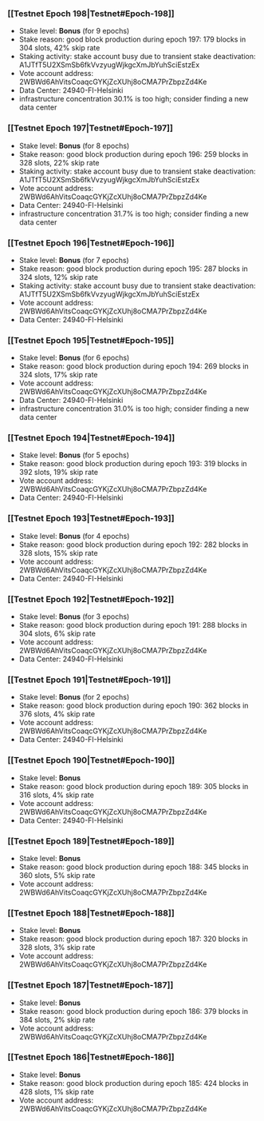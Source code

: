 ### [[Testnet Epoch 198|Testnet#Epoch-198]]
* Stake level: **Bonus** (for 9 epochs)
* Stake reason: good block production during epoch 197: 179 blocks in 304 slots, 42% skip rate
* Staking activity: stake account busy due to transient stake deactivation: A1JTfT5U2XSmSb6fkVvzyugWjkgcXmJbYuhSciEstzEx
* Vote account address: 2WBWd6AhVitsCoaqcGYKjZcXUhj8oCMA7PrZbpzZd4Ke
* Data Center: 24940-FI-Helsinki
* infrastructure concentration 30.1% is too high; consider finding a new data center
### [[Testnet Epoch 197|Testnet#Epoch-197]]
* Stake level: **Bonus** (for 8 epochs)
* Stake reason: good block production during epoch 196: 259 blocks in 328 slots, 22% skip rate
* Staking activity: stake account busy due to transient stake deactivation: A1JTfT5U2XSmSb6fkVvzyugWjkgcXmJbYuhSciEstzEx
* Vote account address: 2WBWd6AhVitsCoaqcGYKjZcXUhj8oCMA7PrZbpzZd4Ke
* Data Center: 24940-FI-Helsinki
* infrastructure concentration 31.7% is too high; consider finding a new data center
### [[Testnet Epoch 196|Testnet#Epoch-196]]
* Stake level: **Bonus** (for 7 epochs)
* Stake reason: good block production during epoch 195: 287 blocks in 324 slots, 12% skip rate
* Staking activity: stake account busy due to transient stake deactivation: A1JTfT5U2XSmSb6fkVvzyugWjkgcXmJbYuhSciEstzEx
* Vote account address: 2WBWd6AhVitsCoaqcGYKjZcXUhj8oCMA7PrZbpzZd4Ke
* Data Center: 24940-FI-Helsinki
### [[Testnet Epoch 195|Testnet#Epoch-195]]
* Stake level: **Bonus** (for 6 epochs)
* Stake reason: good block production during epoch 194: 269 blocks in 324 slots, 17% skip rate
* Vote account address: 2WBWd6AhVitsCoaqcGYKjZcXUhj8oCMA7PrZbpzZd4Ke
* Data Center: 24940-FI-Helsinki
* infrastructure concentration 31.0% is too high; consider finding a new data center
### [[Testnet Epoch 194|Testnet#Epoch-194]]
* Stake level: **Bonus** (for 5 epochs)
* Stake reason: good block production during epoch 193: 319 blocks in 392 slots, 19% skip rate
* Vote account address: 2WBWd6AhVitsCoaqcGYKjZcXUhj8oCMA7PrZbpzZd4Ke
* Data Center: 24940-FI-Helsinki
### [[Testnet Epoch 193|Testnet#Epoch-193]]
* Stake level: **Bonus** (for 4 epochs)
* Stake reason: good block production during epoch 192: 282 blocks in 328 slots, 15% skip rate
* Vote account address: 2WBWd6AhVitsCoaqcGYKjZcXUhj8oCMA7PrZbpzZd4Ke
* Data Center: 24940-FI-Helsinki
### [[Testnet Epoch 192|Testnet#Epoch-192]]
* Stake level: **Bonus** (for 3 epochs)
* Stake reason: good block production during epoch 191: 288 blocks in 304 slots, 6% skip rate
* Vote account address: 2WBWd6AhVitsCoaqcGYKjZcXUhj8oCMA7PrZbpzZd4Ke
* Data Center: 24940-FI-Helsinki
### [[Testnet Epoch 191|Testnet#Epoch-191]]
* Stake level: **Bonus** (for 2 epochs)
* Stake reason: good block production during epoch 190: 362 blocks in 376 slots, 4% skip rate
* Vote account address: 2WBWd6AhVitsCoaqcGYKjZcXUhj8oCMA7PrZbpzZd4Ke
* Data Center: 24940-FI-Helsinki
### [[Testnet Epoch 190|Testnet#Epoch-190]]
* Stake level: **Bonus**
* Stake reason: good block production during epoch 189: 305 blocks in 316 slots, 4% skip rate
* Vote account address: 2WBWd6AhVitsCoaqcGYKjZcXUhj8oCMA7PrZbpzZd4Ke
* Data Center: 24940-FI-Helsinki
### [[Testnet Epoch 189|Testnet#Epoch-189]]
* Stake level: **Bonus**
* Stake reason: good block production during epoch 188: 345 blocks in 360 slots, 5% skip rate
* Vote account address: 2WBWd6AhVitsCoaqcGYKjZcXUhj8oCMA7PrZbpzZd4Ke
### [[Testnet Epoch 188|Testnet#Epoch-188]]
* Stake level: **Bonus**
* Stake reason: good block production during epoch 187: 320 blocks in 328 slots, 3% skip rate
* Vote account address: 2WBWd6AhVitsCoaqcGYKjZcXUhj8oCMA7PrZbpzZd4Ke
### [[Testnet Epoch 187|Testnet#Epoch-187]]
* Stake level: **Bonus**
* Stake reason: good block production during epoch 186: 379 blocks in 384 slots, 2% skip rate
* Vote account address: 2WBWd6AhVitsCoaqcGYKjZcXUhj8oCMA7PrZbpzZd4Ke
### [[Testnet Epoch 186|Testnet#Epoch-186]]
* Stake level: **Bonus**
* Stake reason: good block production during epoch 185: 424 blocks in 428 slots, 1% skip rate
* Vote account address: 2WBWd6AhVitsCoaqcGYKjZcXUhj8oCMA7PrZbpzZd4Ke